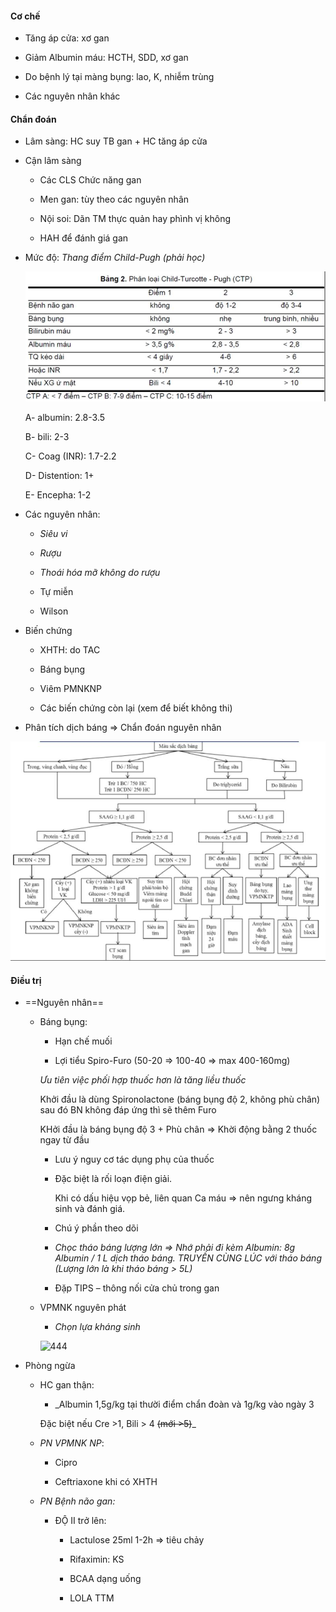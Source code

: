 #### Cơ chế
  
- Tăng áp cửa: xơ gan
  
- Giảm Albumin máu: HCTH, SDD, xơ gan
  
- Do bệnh lý tại màng bụng: lao, K, nhiễm trùng
  
- Các nguyên nhân khác
  
#### Chẩn đoán
  
- Lâm sàng: HC suy TB gan + HC tăng áp cửa
  
- Cận lâm sàng
  
	- Các CLS Chức năng gan
  
	- Men gan: tùy theo các nguyên nhân
  
	- Nội soi: Dãn TM thực quản hay phình vị không
  
	- HAH để đánh giá gan
  
- Mức độ: _Thang điểm Child-Pugh (phải học)_
  
	![444](../../../../200%20Files/image/image/Child-Pugh%20score.jpeg)
  
	A- albumin: 2.8-3.5
  
	B- bili: 2-3
  
	C- Coag (INR): 1.7-2.2
  
	D- Distention: 1+
  
	E- Encepha: 1-2
  
- Các nguyên nhân:
  
	- _Siêu vi_
  
	- _Rượu_
  
	- _Thoái hóa mỡ không do rượu_
  
	- Tự miễn
  
	- Wilson
  
- Biến chứng
  
	- XHTH: do TAC
  
	- Báng bụng
  
	- Viêm PMNKNP
  
	- Các biến chứng còn lại (xem để biết không thi)
  
- Phân tích dịch báng => Chẩn đoán nguyên nhân
  
![Buổi 9 - Hệ tiêu hóa (Nội-nhi)-1687419050683.jpeg](../../../../200%20Files/image/image/Bu%E1%BB%95i%209%20-%20H%E1%BB%87%20ti%C3%AAu%20h%C3%B3a%20(N%E1%BB%99i-nhi)-1687419050683.jpeg)
  
#### Điều trị
  
- ==Nguyên nhân==
  
	- Báng bụng:
  
		- Hạn chế muối
  
		- Lợi tiểu Spiro-Furo (50-20 => 100-40 => max 400-160mg)  
  
		_Ưu tiên việc phối hợp thuốc hơn là tăng liều thuốc_
  
		Khởi đầu là dùng Spironolactone (báng bụng độ 2, không phù chân) sau đó BN không đáp ứng thì sẽ thêm Furo  
  
		KHởi đầu là báng bụng độ 3 + Phù chân => Khời động bằng 2 thuốc ngay từ đầu
  
		- Lưu ý nguy cơ tác dụng phụ của thuốc
  
		- Đặc biệt là rối loạn điện giải.  
  
			Khi có dấu hiệu vọp bẻ, liên quan Ca máu => nên ngưng kháng sinh và đánh giá.
  
		- Chú ý phần theo dõi
  
		- _Chọc tháo báng lượng lớn_ _=> Nhớ phải đi kèm Albumin: 8g Albumin / 1 L dịch tháo báng. TRUYỀN CÙNG LÚC với tháo báng (Lượng lớn là khi tháo báng > 5L)_
  
		- Đặp TIPS – thông nối cửa chủ trong gan
  
	- VPMNK nguyên phát
  
		- _Chọn lựa kháng sinh_
  
		![444](Bu%E1%BB%95i%209%20-%20H%E1%BB%87%20ti%C3%AAu%20h%C3%B3a%20(N%E1%BB%99i-nhi)-1687419119514.jpeg)
  
- Phòng ngừa
  
	- HC gan thận:
  
		- _Albumin 1,5g/kg tại thười điểm chẩn đoàn và 1g/kg vào ngày 3  
  
		Đặc biệt nếu Cre >1, Bili > 4 ~~(mới >5)~~_
  
	- _PN VPMNK NP_:
  
		- Cipro
  
		- Ceftriaxone khi có XHTH
  
	- _PN Bệnh não gan:_
  
		- ĐỘ II trở lên:
  
			- Lactulose 25ml 1-2h => tiêu chảy
  
			- Rifaximin: KS
  
			- BCAA dạng uống
  
			- LOLA TTM